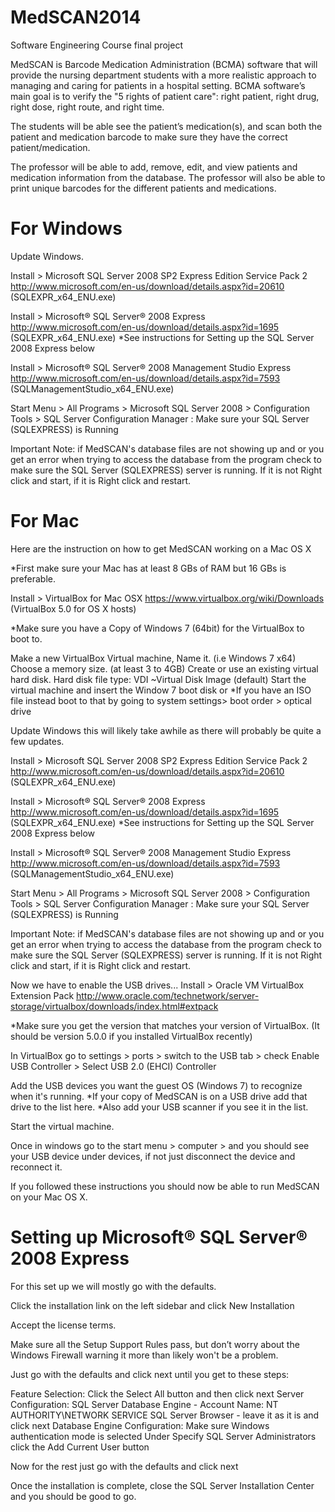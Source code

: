 MedSCAN2014
===========

Software Engineering Course final project

MedSCAN is Barcode Medication Administration (BCMA) software that will provide the nursing department students with a more realistic approach to managing and caring for patients in a hospital setting. BCMA software’s main goal is to verify the "5 rights of patient care": right patient, right drug, right dose, right route, and right time. 

The students will be able see the patient’s medication(s), and scan both the patient and medication barcode to make sure they have the correct patient/medication. 

The professor will be able to add, remove, edit, and view patients and medication information from the database. The professor will also be able to print unique barcodes for the different patients and medications.


For Windows 
==========================================================================================

Update Windows.

Install 	> Microsoft SQL Server 2008 SP2 Express Edition Service Pack 2 
 	<http://www.microsoft.com/en-us/download/details.aspx?id=20610>
 	(SQLEXPR_x64_ENU.exe)

Install 	> Microsoft® SQL Server® 2008 Express
<http://www.microsoft.com/en-us/download/details.aspx?id=1695>
 (SQLEXPR_x64_ENU.exe)
*See instructions for Setting up the SQL Server 2008 Express below

Install 	> Microsoft® SQL Server® 2008 Management Studio Express
 	<http://www.microsoft.com/en-us/download/details.aspx?id=7593>
 	(SQLManagementStudio_x64_ENU.exe)

Start Menu > All Programs > Microsoft SQL Server 2008 > Configuration Tools > 
SQL Server Configuration Manager : Make sure your SQL Server (SQLEXPRESS) is Running

Important Note: if MedSCAN's database files are not showing up and or you get an error when trying to access the database from the program check to make sure the SQL Server (SQLEXPRESS) server is running. If it is not Right click and start, if it is Right click and restart.


For Mac 
==========================================================================================

Here are the instruction on how to get MedSCAN working on a Mac OS X

*First make sure your Mac has at least 8 GBs of RAM but 16 GBs is preferable.

Install 	> VirtualBox for Mac OSX
 	<https://www.virtualbox.org/wiki/Downloads>
	(VirtualBox 5.0 for OS X hosts)

*Make sure you have a Copy of Windows 7 (64bit) for the VirtualBox to boot to.

Make a new VirtualBox Virtual machine,
Name it. (i.e Windows 7 x64)
Choose a memory size. (at least 3 to 4GB)
Create or use an existing virtual hard disk.
Hard disk file type: VDI ~Virtual Disk Image (default)
Start the virtual machine and insert the Window 7 boot disk or 
*If you have an ISO file instead boot to that by going to system settings> boot order > optical drive

Update Windows this will likely take awhile as there will probably be quite a few updates.

Install 	> Microsoft SQL Server 2008 SP2 Express Edition Service Pack 2 
 	<http://www.microsoft.com/en-us/download/details.aspx?id=20610>
 	(SQLEXPR_x64_ENU.exe)

Install 	> Microsoft® SQL Server® 2008 Express
<http://www.microsoft.com/en-us/download/details.aspx?id=1695>
 (SQLEXPR_x64_ENU.exe)
*See instructions for Setting up the SQL Server 2008 Express below

Install 	> Microsoft® SQL Server® 2008 Management Studio Express
 	<http://www.microsoft.com/en-us/download/details.aspx?id=7593>
 	(SQLManagementStudio_x64_ENU.exe)

Start Menu > All Programs > Microsoft SQL Server 2008 > Configuration Tools > 
SQL Server Configuration Manager : Make sure your SQL Server (SQLEXPRESS) is Running

Important Note: if MedSCAN's database files are not showing up and or you get an error when trying to access the database from the program check to make sure the SQL Server (SQLEXPRESS) server is running. If it is not Right click and start, if it is Right click and restart.


Now we have to enable the USB drives...
Install > Oracle VM VirtualBox Extension Pack <http://www.oracle.com/technetwork/server-storage/virtualbox/downloads/index.html#extpack>

*Make sure you get the version that matches your version of VirtualBox. (It should be version 5.0.0 if you installed VirtualBox recently) 

In VirtualBox go to settings > ports > switch to the USB tab > check Enable USB Controller > Select USB 2.0 (EHCI) Controller 

Add the USB devices you want the guest OS (Windows 7) to recognize when it's running. 
*If your copy of MedSCAN is on a USB drive add that drive to the list here.
*Also add your USB scanner if you see it in the list.

Start the virtual machine.

Once in windows go to the start menu > computer > and you should see your USB device under devices, if not just disconnect the device and reconnect it.

If you followed these instructions you should now be able to run MedSCAN on your Mac OS X.


Setting up Microsoft® SQL Server® 2008 Express
==========================================================================================

For this set up we will mostly go with the defaults.

Click the installation link on the left sidebar and click New Installation

Accept the license terms.

Make sure all the Setup Support Rules pass, but don’t worry about the Windows Firewall warning it more than likely won't be a problem.

Just go with the defaults and click next until you get to these steps:

Feature Selection: 
Click the Select All button and then click next 
Server Configuration: 
SQL Server Database Engine - Account Name: NT AUTHORITY\NETWORK SERVICE
SQL  Server Browser - leave it as it is and click next
Database Engine Configuration:
Make sure Windows authentication mode is selected
Under Specify SQL Server Administrators click the Add Current User button

Now for the rest just go with the defaults and click next

Once the installation is complete, close the SQL Server Installation Center and you should be good to go.
